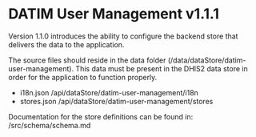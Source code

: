 # DATIM User Management v1.1.1

Version 1.1.0 introduces the ability to configure the backend store that delivers the data to the application.

The source files should reside in the data folder (/data/dataStore/datim-user-management).  This data must be present in the DHIS2 data store in order for the application to function properly.

- i18n.json /api/dataStore/datim-user-management/i18n
- stores.json /api/dataStore/datim-user-management/stores

Documentation for the store definitions can be found in: /src/schema/schema.md
